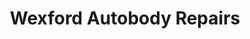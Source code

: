 ---
title: "Wexford Autobody Repairs"
url: /wexford/wexford-autobody-repairs/
shop: Autowerkstatt
---